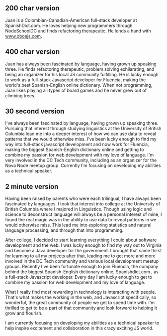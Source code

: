 ## 200 char version
Juan is a Colombian-Canadian-American full-stack developer at SpanishDict.com. He loves helping new programmers through NodeSchoolDC and finds refactoring therapeutic. He lends a hand with www.oboejs.com.

## 400 char version
Juan has always been fascinated by language, having grown up speaking three.  He finds refactoring therapeutic, problem solving exhilarating, and being an organizer for his local JS community fulfilling. He is lucky enough to work as a full-stack Javascript developer for Fluencia, making the world's best Spanish-English online dictionary. When not programming, Juan likes playing all types of board games and he never grew out of climbing trees.

## 30 second version
I've always been fascinated by language, having grown up speaking three. Pursuing that interest through studying linguistics at the University of British Columbia lead me into a deeper interest of how we can use data to reveal patterns that we would otherwise miss. I've been lucky enough to find my way into full-stack javascript development and now work for Fluencia, making the biggest Spanish-English dictionary online and getting to combine my passion for web development with my love of language. I'm very involved in the DC Tech community, including as an organizer for the Nova Node meetup group. Currently I'm focusing on developing my abilities as a technical speaker.

## 2 minute version
Having been raised by parents who were each trilingual, I have always been fascinated by languages. I took that interest into college at the University of British Columbia where I majored in Linguistics. Though using logic and science to deconstruct language will always be a personal interest of mine, I found the real magic was in the ability to use data to reveal patterns in we would otherwise miss. This lead me into exploring statistics and natural language processing, and through that into programming.

After college, I decided to start learning everything I could about software development and the web. I was lucky enough to find my way out to Virginia and become a Java developer for the government. I brought that same thirst for learning to all my projects after that, leading me to get more and more involved in the DC Tech community and various local development meetup groups. Recently I've been fortunate enough to join Fluencia, the company behind the biggest Spanish-English dictionary online, Spanishdict.com , as a full-stack Javascript developer. Every day I am lucky enough to get to combine my passion for web development and my love of language.

What I really find most rewarding in technology is interacting with people. That's what makes the working in the web, and Javascript specifically, so wonderful, the great community of people we get to spend time with. I'm thrilled to get to be a part of that community and look forward to helping it grow and flourish.

I am currently focusing on developing my abilities as a technical speaker to help inspire excitement and collaboration in this crazy exciting JS world.
